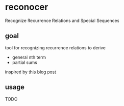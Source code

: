 # reconocer

Recognize Recurrence Relations and Special Sequences

## goal

tool for recognizing recurrence relations to derive 
* general nth term
* partial sums

inspired by [this blog post](http://www.ryanhmckenna.com/2015/06/automatically-finding-recurrence.html)

## usage

TODO